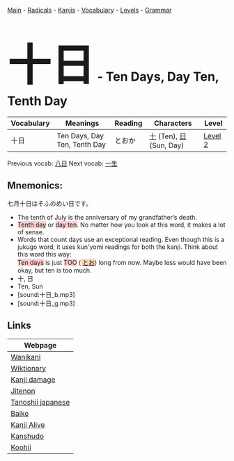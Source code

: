 <style> bigfont {font-size: 100px}</style>
[Main](../README.md) -
[Radicals](../radicals.md) -
[Kanjis](../kanjis.md) -
[Vocabulary](../vocabulary.md) -
[Levels](../levels.md) -
[Grammar](../grammar.md)
# <bigfont> 十日</bigfont> - Ten Days, Day Ten, Tenth Day 

| Vocabulary | Meanings | Reading | Characters | Level |
| --- | --- | --- | --- | --- |
| 十日 | Ten Days, Day Ten, Tenth Day | とおか |  [十](../kanjis/十.md) (Ten), [日](../kanjis/日.md) (Sun, Day) | [Level 2](../levels/wk_level2.md) |

Previous vocab: [八日](八日.md) Next vocab: [一生](一生.md) 

## Mnemonics:
七月十日はそふのめい日です。
* The tenth of July is the anniversary of my grandfather’s death.
* <span style="background-color:#ffcccb"> Tenth day</span> or <span style="background-color:#ffcccb"> day ten</span>. No matter how you look at this word, it makes a lot of sense.
* Words that count days use an exceptional reading. Even though this is a jukugo word, it uses kun'yomi readings for both the kanji. Think about this word this way:<br /><span style="background-color:#ffcccb"> Ten days</span> is just <span style="background-color:#ffcccb"> TOO</span> (<span style="background-color:#fed8b1"> [とお](https://jisho.org/search/とお)</span>) long from now. Maybe less would have been okay, but ten is too much.
* 十, 日
* Ten, Sun
* [sound:十日_b.mp3]
* [sound:十日_g.mp3]


## Links 

| Webpage |
| --- |
| [Wanikani          ](https://www.wanikani.com/kanji/十日) |
| [Wiktionary        ](https://en.wiktionary.org/wiki/十日) |
| [Kanji damage      ](http://www.kanjidamage.com/kanji/search?utf8=✓&q=十日) |
| [Jitenon           ](https://jitenon.com/kanji/十日) |
| [Tanoshii japanese ](https://www.tanoshiijapanese.com/dictionary/kanji.cfm?k=十日) |
| [Baike             ](https://baike.baidu.com/item/十日) |
| [Kanji Alive       ](https://app.kanjialive.com/十日) |
| [Kanshudo          ](https://www.kanshudo.com/searchmn?q=十日) |
| [Koohii            ](https://kanji.koohii.com/study/kanji/十日) |
